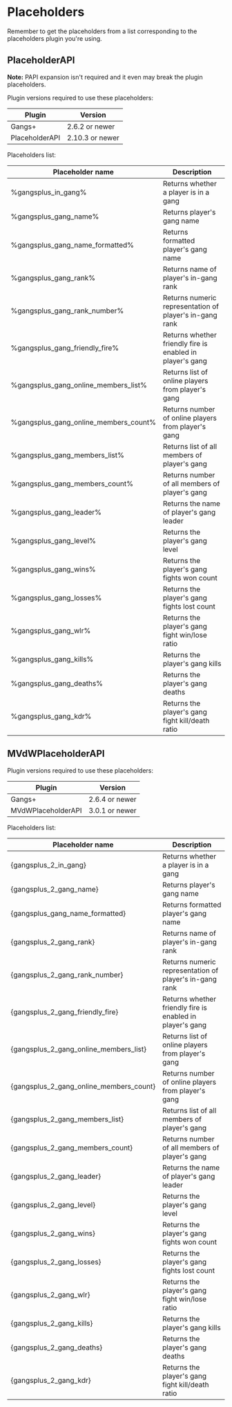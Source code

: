 # Placeholders

Remember to get the placeholders from a list corresponding to the placeholders plugin you're using. 

## PlaceholderAPI 
<p class="warn"><b>Note:</b> PAPI expansion isn't required and it even may break the plugin placeholders.</p>

Plugin versions required to use these placeholders:

| Plugin         | Version         |
|----------------|-----------------|
| Gangs+         | 2.6.2 or newer  |
| PlaceholderAPI | 2.10.3 or newer |

Placeholders list:

| Placeholder name                      | Description                                               |
|---------------------------------------|-----------------------------------------------------------|
| %gangsplus_in_gang%                   | Returns whether a player is in a gang                     |
| %gangsplus_gang_name%                 | Returns player's gang name                                |
| %gangsplus_gang_name_formatted%       | Returns formatted player's gang name                      |
| %gangsplus_gang_rank%                 | Returns name of player's in-gang rank                     |
| %gangsplus_gang_rank_number%          | Returns numeric representation of player's in-gang rank   |
| %gangsplus_gang_friendly_fire%        | Returns whether friendly fire is enabled in player's gang |
| %gangsplus_gang_online_members_list%  | Returns list of online players from player's gang         |
| %gangsplus_gang_online_members_count% | Returns number of online players from player's gang       |
| %gangsplus_gang_members_list%         | Returns list of all members of player's gang              |
| %gangsplus_gang_members_count%        | Returns number of all members of player's gang            |
| %gangsplus_gang_leader%               | Returns the name of player's gang leader                  |
| %gangsplus_gang_level%                | Returns the player's gang level                           |
| %gangsplus_gang_wins%                 | Returns the player's gang fights won count                |
| %gangsplus_gang_losses%               | Returns the player's gang fights lost count               |
| %gangsplus_gang_wlr%                  | Returns the player's gang fight win/lose ratio            |
| %gangsplus_gang_kills%                | Returns the player's gang kills                           |
| %gangsplus_gang_deaths%               | Returns the player's gang deaths                          |
| %gangsplus_gang_kdr%                  | Returns the player's gang fight kill/death ratio          |

## MVdWPlaceholderAPI 

Plugin versions required to use these placeholders:

| Plugin             | Version        |
|--------------------|----------------|
| Gangs+             | 2.6.4 or newer |
| MVdWPlaceholderAPI | 3.0.1 or newer |

Placeholders list:

| Placeholder name                        | Description                                               |
|-----------------------------------------|-----------------------------------------------------------|
| {gangsplus_2_in_gang}                   | Returns whether a player is in a gang                     |
| {gangsplus_2_gang_name}                 | Returns player's gang name                                |
| {gangsplus_gang_name_formatted}         | Returns formatted player's gang name                      |
| {gangsplus_2_gang_rank}                 | Returns name of player's in-gang rank                     |
| {gangsplus_2_gang_rank_number}          | Returns numeric representation of player's in-gang rank   |
| {gangsplus_2_gang_friendly_fire}        | Returns whether friendly fire is enabled in player's gang |
| {gangsplus_2_gang_online_members_list}  | Returns list of online players from player's gang         |
| {gangsplus_2_gang_online_members_count} | Returns number of online players from player's gang       |
| {gangsplus_2_gang_members_list}         | Returns list of all members of player's gang              |
| {gangsplus_2_gang_members_count}        | Returns number of all members of player's gang            |
| {gangsplus_2_gang_leader}               | Returns the name of player's gang leader                  |
| {gangsplus_2_gang_level}                | Returns the player's gang level                           |
| {gangsplus_2_gang_wins}                 | Returns the player's gang fights won count                |
| {gangsplus_2_gang_losses}               | Returns the player's gang fights lost count               |
| {gangsplus_2_gang_wlr}                  | Returns the player's gang fight win/lose ratio            |
| {gangsplus_2_gang_kills}                | Returns the player's gang kills                           |
| {gangsplus_2_gang_deaths}               | Returns the player's gang deaths                          |
| {gangsplus_2_gang_kdr}                  | Returns the player's gang fight kill/death ratio          |

